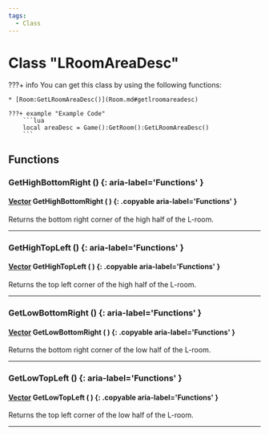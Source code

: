 ```yaml
---
tags:
  - Class
---
```

# Class "LRoomAreaDesc"

???+ info
    You can get this class by using the following functions:

    * [Room:GetLRoomAreaDesc()](Room.md#getlroomareadesc)

    ???+ example "Example Code"
        ```lua
        local areaDesc = Game():GetRoom():GetLRoomAreaDesc()
        ```
        
## Functions

### GetHighBottomRight () {: aria-label='Functions' }
#### [Vector](Vector.md) GetHighBottomRight ( ) {: .copyable aria-label='Functions' }
Returns the bottom right corner of the high half of the L-room.

___
### GetHighTopLeft () {: aria-label='Functions' }
#### [Vector](Vector.md) GetHighTopLeft ( ) {: .copyable aria-label='Functions' }
Returns the top left corner of the high half of the L-room.

___
### GetLowBottomRight () {: aria-label='Functions' }
#### [Vector](Vector.md) GetLowBottomRight ( ) {: .copyable aria-label='Functions' }
Returns the bottom right corner of the low half of the L-room.

___
### GetLowTopLeft () {: aria-label='Functions' }
#### [Vector](Vector.md) GetLowTopLeft ( ) {: .copyable aria-label='Functions' }
Returns the top left corner of the low half of the L-room.

___
